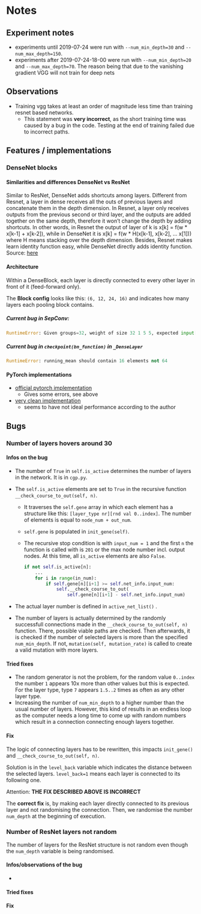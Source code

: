 # Notes

## Experiment notes

* experiments until 2019-07-24 were run with `--num_min_depth=30` and `--num_max_depth=150`.
* experiments after 2019-07-24-18-00 were run with `--num_min_depth=20` and `--num_max_depth=70`. The reason being that due to the vanishing gradient VGG will not train for deep nets

## Observations

* Training vgg takes at least an order of magnitude less time than training
  resnet based networks.
  * This statement was **very incorrect**, as the short training time was caused
    by a bug in the code. Testing at the end of training failed due to incorrect
    paths.

## Features / implementations

### DenseNet blocks

#### Similarities and differences DenseNet vs ResNet

Similar to ResNet, DenseNet adds shortcuts among layers. Different from Resnet,
a layer in dense receives all the outs of previous layers and concatenate them
in the depth dimension. In Resnet, a layer only receives outputs from the
previous second or third layer, and the outputs are added together on the same
depth, therefore it won’t change the depth by adding shortcuts. In other words,
in Resnet the output of layer of k is x[k] = f(w * x[k-1] + x[k-2]), while in
DenseNet it is x[k] = f(w * H(x[k-1], x[k-2], … x[1])) where H means stacking
over the depth dimension. Besides, Resnet makes learn identity function easy,
while DenseNet directly adds identity function.
Source: [here](https://medium.com/@smallfishbigsea/densenet-2b0889854a92)

#### Architecture

Within a DenseBlock, each layer is directly connected to every other layer in
front of it (feed-forward only).

The **Block config** looks like this: `(6, 12, 24, 16)` and indicates how many
layers each pooling block contains.

##### Current bug in SepConv:

```python
RuntimeError: Given groups=32, weight of size 32 1 5 5, expected input[128, 16, 16, 16] to have 32 channels, but got 16 channels instead
```

##### Current bug in `checkpoint(bn_function)` in `_DenseLayer`

```python
RuntimeError: running_mean should contain 16 elements not 64
```

#### PyTorch implementations

* [official pytorch implementation](https://github.com/pytorch/vision/blob/master/torchvision/models/densenet.py)
  * Gives some errors, see above
* [very clean implementation](https://github.com/kevinzakka/densenet)
  * seems to have not ideal performance according to the author

## Bugs

### Number of layers hovers around 30

#### Infos on the bug

* The number of `True` in `self.is_active` determines the number of layers in
  the network. It is in `cgp.py`.
* The `self.is_active` elements are set to `True` in the recursive function
  `__check_course_to_out(self, n)`.
  * It traverses the `self.gene` array in which each element has a structure
    like this: `[layer_type nr][rnd val 0..index]`. The number of elements is
    equal to `node_num + out_num`.
  * `self.gene` is populated in `init_gene(self)`.
  * The recursive stop condition is with `input_num = 1` and the first `n` the
    function is called with is `201` or the max node number incl. output nodes.
    At this time, all `is_active` elements are also `False`.

    ```python
    if not self.is_active[n]:
        ...
        for i in range(in_num):
            if self.gene[n][i+1] >= self.net_info.input_num:
                self.__check_course_to_out(
                    self.gene[n][i+1] - self.net_info.input_num)
    ```

* The actual layer number is defined in `active_net_list()` .

* The number of layers is actually determined by the randomly successfull
  connections made in the `__check_course_to_out(self, n)` function. There,
  possible viable paths are checked. Then afterwards, it is checked if the
  number of selected layers is more than the specified `num_min_depth`. If not,
  `mutation(self, mutation_rate)` is called to create a valid mutation with
  more layers.

#### Tried fixes

* The random generator is not the problem, for the random value `0..index` the
  number `1` appears 10x more than other values but this is expected. For the
  layer type, type `7` appears `1.5..2` times as often as any other layer type.
* Increasing the number of `num_min_depth` to a higher number than the usual
  number of layers. However, this kind of results in an endless loop as the
  computer needs a long time to come up with random numbers which result in a
  connection connecting enough layers together.

#### Fix

The logic of connecting layers has to be rewritten, this impacts `init_gene()`
and `__check_course_to_out(self, n)`.

Solution is in the `level_back` variable which indicates the distance between
the selected layers. `level_back=1` means each layer is connected to its following
one.

Attention: **THE FIX DESCRIBED ABOVE IS INCORRECT**

The **correct fix** is, by making each layer directly connected to its previous
layer and not randomising the connection. Then, we randomise the number `num_depth`
at the beginning of execution.

### Number of ResNet layers not random

The number of layers for the ResNet structure is not random even though the `num_depth`
variable is being randomised.

#### Infos/observations of the bug

* 

#### Tried fixes

#### Fix

